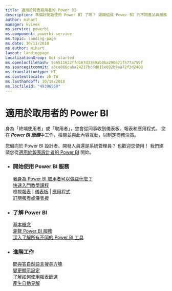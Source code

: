 ```yaml
---
title: 適用於報表取用者的 Power BI
description: 準備好開始使用 Power BI 了嗎？ 認識組成 Power BI 的不同產品與服務並了解其功能。
author: mihart
manager: kvivek
ms.service: powerbi
ms.component: powerbi-service
ms.topic: landing-page
ms.date: 10/11/2018
ms.author: mihart
layout: landingpage
LocalizationGroup: Get started
ms.openlocfilehash: 566511622ffd167d3389ab0ba290671f577a759f
ms.sourcegitcommit: a3ce866caba24217bcdd011e892b9ea72f3d2400
ms.translationtype: HT
ms.contentlocale: zh-TW
ms.lasthandoff: 10/18/2018
ms.locfileid: "49396560"
---
```

# <a name="power-bi-for-consumers"></a>適用於取用者的 Power BI
身為「終端使用者」或「取用者」，您會從同事收到儀表板、報表和應用程式。 您在 ***Power BI 服務***中工作，檢閱並與此內容互動，以制定商務決策。

您偏向於 Power BI 設計者、開發人員還是系統管理員？ 也歡迎您使用！ 我們建議您從[適用於報表設計者的 Power BI](../power-bi-creator-landing.md) 開始。

<ul class="panelContent cardsF"> 
              <li> 
                             <div class="cardSize"> 
                                           <div class="cardPadding"> 
                                                          <div class="card"> 
                                                                        <div class="cardText"> 
                                                                                      <h3>開始使用 Power BI 服務</h3> 
                                                                                      <p></p>
                                                                                            <a href="end-user-consumer.md">我身為 Power BI 取用者可以做些什麼？</a><br/> 
                                                                                            <a href="../service-get-started.md">快速入門教學課程</a><br/>
檢視<a href="end-user-report-open.md">報表</a> | <a href="end-user-dashboard-open.md">儀表板</a> | <a href="end-user-apps.md">應用程式</a><br/> 
                                                                                            <!--<a href="end-user-collaborate.md">Collaborate</a><br/> -->
                                                                                            <a href="end-user-subscribe.md">訂閱報表或儀表板</a><br/> 
                                                                        </div> 
                                                          </div> 
                                           </div> 
                             </div> 
              </li>
              <li> 
                             <div class="cardSize"> 
                                           <div class="cardPadding"> 
                                                          <div class="card"> 
                                                                        <div class="cardText"> 
                                                                                      <h3>了解 Power BI</h3> 
                                                                                      <p></p>
                                                                                            <a href="end-user-basic-concepts.md">基本概念</a><br/>
                                                                                            <a href="end-user-experience.md">瀏覽 Power BI 服務</a><br/> 
                                                                                            <a href="../power-bi-overview.md">深入了解所有不同的 Power BI 工具</a><br/> 
                                                                                            <!--<a href="end-user-faq.md">FAQ: Frequently Asked Questions</a> -->
                                                                        </div> 
                                                          </div> 
                                           </div> 
                             </div> 
              </li>
              <li> 
                             <div class="cardSize"> 
                                           <div class="cardPadding"> 
                                                          <div class="card"> 
                                                                        <div class="cardText"> 
                                                                                      <h3>進階工作</h3> 
                                                                                      <p></p>
                                                                                            <a href="end-user-q-and-a.md">問與答自然語言搜尋方塊</a><br/> 
                                                                                            <a href="end-user-focus.md">變更顯示設定</a><br/> 
                                                                                            <a href="end-user-report-filter.md">了解如何使用報表篩選</a><br> 
                                                                                            <a href="end-user-insights.md">產生自動見解</a><br/> 
                                                                        </div> 
                                                          </div> 
                                           </div> 
                             </div> 
              </li>
</ul>


